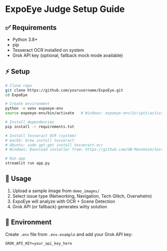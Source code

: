 # ExpoEye Judge Setup Guide

## ✅ Requirements
- Python 3.8+
- pip
- Tesseract OCR installed on system
- Grok API key (optional, fallback mock mode available)

## ⚡ Setup
```bash
# Clone repo
git clone https://github.com/yourusername/ExpoEye.git
cd ExpoEye

# Create environment
python -m venv expoeye-env
source expoeye-env/bin/activate   # Windows: expoeye-env\Scripts\activate

# Install dependencies
pip install -r requirements.txt

# Install Tesseract OCR (system)
# macOS: brew install tesseract
# Ubuntu: sudo apt-get install tesseract-ocr
# Windows: Download installer from: https://github.com/UB-Mannheim/tesseract/wiki

# Run app
streamlit run app.py
```

## 🚀 Usage
1. Upload a sample image from `demo_images/`
2. Select issue type (Networking, Navigation, Tech Glitch, Overwhelm)
3. ExpoEye will analyze with OCR + Scene Detection
4. Grok API (or fallback) generates witty solution

## 🔑 Environment
Create `.env` file from `.env.example` and add your Grok API key:
```
GROK_API_KEY=your_api_key_here
```
